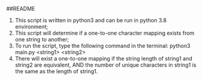 ##README
1) This script is written in python3 and can be run in python 3.8 environment;
2) This script will determine if a one-to-one character mapping exists from one string to another;
3) To run the script, type the following command in the terminal: python3 main.py \<string1> \<string2>
4) There will exist a one-to-one mapping if the string length of string1 and string2 are equivalent, 
AND the number of unique characters in string1 is the same as the length of string1.
